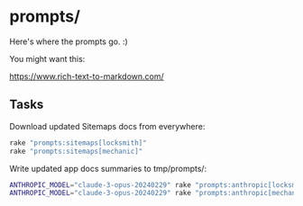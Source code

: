# prompts/

Here's where the prompts go. :)

You might want this:

https://www.rich-text-to-markdown.com/

## Tasks

Download updated Sitemaps docs from everywhere:

```sh
rake "prompts:sitemaps[locksmith]"
rake "prompts:sitemaps[mechanic]"
```

Write updated app docs summaries to tmp/prompts/:

```sh
ANTHROPIC_MODEL="claude-3-opus-20240229" rake "prompts:anthropic[locksmith]"
ANTHROPIC_MODEL="claude-3-opus-20240229" rake "prompts:anthropic[mechanic]"
```
